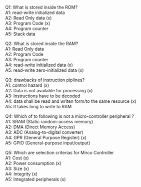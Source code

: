 Q1: What is stored inside the ROM? <br>
A1: read-write initialized data <br>
A2: Read Only data (x) <br>
A3: Program Code (x) <br>
A4: Program counter <br>
A5: Stack data

Q2: What is stored inside the RAM? <br>
A1: Read Only data <br>
A2: Program Code <br>
A3: Program counter <br>
A4: read-write initialized data (x) <br>
A5: read-write zero-initialized data (x)

Q3: drawbacks of instruction piplines? <br>
A1: control hazard (x) <br>
A2: Data is not available for processing (x) <br>
A3: Instructions have to be decoded <br>
A4: data shall be read and writen form/to the same resource (x)<br>
A5: It takes long to write to RAM

Q4: Which of to following is not a micro-controller peripheral ?<br>
A1: SRAM (Static random-access memory)<br>
A2: DMA (Direct Memory Access)<br>
A3: ADC (Analog-to-digital converter) <br>
A4: GPR (General Purpose Register) (x)<br>
A5: GPIO (General-purpose input/output)

Q5: Which are selection criterias for Mirco Controller <br>
A1: Cost (x)<br>
A2: Power consumption (x)<br>
A3: Size (x)<br>
A4: Integrity (x)<br>
A5: Integrated peripherals (x)